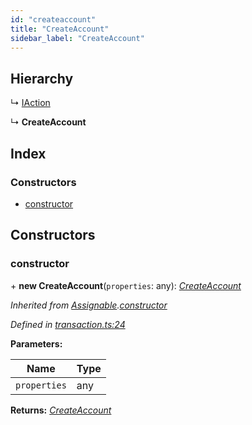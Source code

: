 ```yaml
---
id: "createaccount"
title: "CreateAccount"
sidebar_label: "CreateAccount"
---
```


## Hierarchy

  ↳ [IAction](iaction.md)

  ↳ **CreateAccount**

## Index

### Constructors

* [constructor](createaccount.md#constructor)

## Constructors

###  constructor

\+ **new CreateAccount**(`properties`: any): *[CreateAccount](createaccount.md)*

*Inherited from [Assignable](assignable.md).[constructor](assignable.md#constructor)*

*Defined in [transaction.ts:24](https://github.com/near/near-api-js/blob/88ad17d/src.ts/transaction.ts#L24)*

**Parameters:**

Name | Type |
------ | ------ |
`properties` | any |

**Returns:** *[CreateAccount](createaccount.md)*
